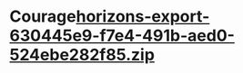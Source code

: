 # Courage[horizons-export-630445e9-f7e4-491b-aed0-524ebe282f85.zip](https://github.com/user-attachments/files/20420882/horizons-export-630445e9-f7e4-491b-aed0-524ebe282f85.zip)

